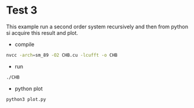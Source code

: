 # Test 3
This example run a second order system recursively and then from python si acquire this result and plot.

- compile 
```bash
nvcc -arch=sm_89 -O2 CHB.cu -lcufft -o CHB
```
- run 
```bash
./CHB
```
- python plot 
```bash
python3 plot.py
```

